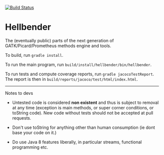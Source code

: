 [![Build Status](https://magnum.travis-ci.com/broadinstitute/hellbender.svg?token=WFzCX7pDpMhnHx5RX8kq&branch=master)](https://magnum.travis-ci.com/broadinstitute/hellbender)

Hellbender
================

The (eventually public) parts of the next generation of GATK/Picard/Prometheus methods engine and tools.


To build, run `gradle install`.

To run the main program, run `build/install/hellbender/bin/hellbender`.

To run tests and compute coverage reports, run `gradle jacocoTestReport`. The report is then in `build/reports/jacoco/test/html/index.html`.

----------------
Notes to devs

* Untested code is considered **non existent** and thus is subject to removal at any time (exception is main methods, or super corner conditions, or toString code). New code without tests should not be accepted at pull requests. 

* Don't use toString for anything other than human consumption (ie dont base your code on it.)

* Do use Java 8 features liberally, in particular streams, functional programming etc.

